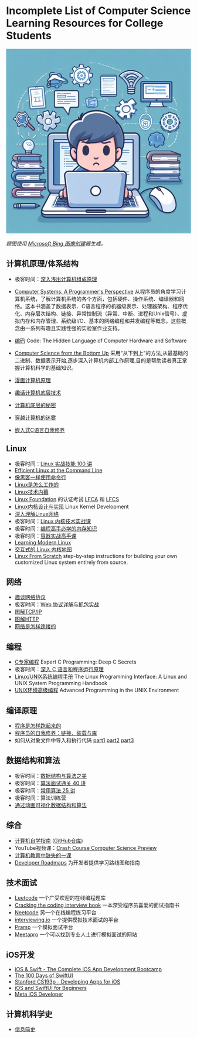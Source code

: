 # Incomplete List of Computer Science Learning Resources for College Students

<img src="https://raw.githubusercontent.com/mz1999/material/master/images/202310071053668.jpeg" alt="cs resource" style="zoom:50%;" />

*题图使用 [Microsoft Bing 图像创建](https://bing.com/create)器生成。*

## 计算机原理/体系结构

* 极客时间：[深入浅出计算机组成原理](https://time.geekbang.org/column/intro/100026001)
* [Computer Systems: A Programmer's Perspective](http://csapp.cs.cmu.edu/3e/home.html) 从程序员的角度学习计算机系统，了解计算机系统的各个方面，包括硬件、操作系统、编译器和网络。这本书涵盖了数据表示、C语言程序的机器级表示、处理器架构、程序优化、内存层次结构、链接、异常控制流（异常、中断、进程和Unix信号）、虚拟内存和内存管理、系统级I/O、基本的网络编程和并发编程等概念。这些概念由一系列有趣且实践性强的实验室作业支持。
* [编码](https://book.douban.com/subject/4822685/)  Code: The Hidden Language of Computer Hardware and Software
* [Computer Science from the Bottom Up](https://bottomupcs.com/index.html) 采用“从下到上”的方法,从最基础的二进制、数据表示开始,逐步深入计算机内部工作原理,目的是帮助读者真正掌握计算机科学的基础知识。

* [漫画计算机原理](https://book.douban.com/subject/35658408/)
* [趣话计算机底层技术](https://book.douban.com/subject/36428782/)
* [计算机底层的秘密](https://book.douban.com/subject/36370606/)
* [穿越计算机的迷雾](https://book.douban.com/subject/30198087/)
* [嵌入式C语言自我修养](https://book.douban.com/subject/35446929/)

## Linux

* 极客时间：[Linux 实战技能 100 讲](https://time.geekbang.org/course/intro/100029601)
* [Efficient Linux at the Command Line](https://www.oreilly.com/library/view/efficient-linux-at/9781098113391/)
* [像黑客一样使用命令行](https://selfhostedserver.com/usingcli)
* [Linux是怎么工作的](https://book.douban.com/subject/35768243/)
* [Linux技术内幕](https://book.douban.com/subject/26931513/)
* [Linux Foundation](https://www.linuxfoundation.org/) 的认证考试 [LFCA](https://training.linuxfoundation.org/certification/certified-it-associate/#) 和 [LFCS](https://training.linuxfoundation.org/certification/linux-foundation-certified-sysadmin-lfcs/#)
* [Linux内核设计与实现](https://book.douban.com/subject/6097773/) Linux Kernel Development
* [深入理解Linux网络](https://book.douban.com/subject/35922722/)
* 极客时间：[Linux 内核技术实战课](https://time.geekbang.org/column/intro/100058001)
* 极客时间：[编程高手必学的内存知识](https://time.geekbang.org/column/intro/100094901)
* 极客时间：[容器实战高手课](https://time.geekbang.org/column/intro/100063801)
* [Learning Modern Linux](https://www.oreilly.com/library/view/learning-modern-linux/9781098108939/)
* [交互式的 Linux 内核地图](https://makelinux.github.io/kernel/map/)
* [Linux From Scratch](https://www.linuxfromscratch.org/lfs/) step-by-step instructions for building your own customized Linux system entirely from source.

## 网络

* [趣谈网络协议](https://book.douban.com/subject/35013753/)
* 极客时间：[Web 协议详解与抓包实战](https://time.geekbang.org/course/intro/100026801)
* [图解TCP/IP](https://book.douban.com/subject/24737674/)
* [图解HTTP](https://book.douban.com/subject/25863515/)
* [网络是怎样连接的](https://book.douban.com/subject/26941639/)

## 编程

* [C专家编程](https://book.douban.com/subject/35218533/) Expert C Programming: Deep C Secrets
* 极客时间：[深入 C 语言和程序运行原理](https://time.geekbang.org/column/intro/100100701)
* [Linux/UNIX系统编程手册](Linux/UNIX系统编程手册) The Linux Programming Interface: A Linux and UNIX System Programming Handbook
* [UNIX环境高级编程](https://book.douban.com/subject/25900403/) Advanced Programming in the UNIX Environment

## 编译原理

* [程序是怎样跑起来的](https://book.douban.com/subject/26365491/)
* [程序员的自我修养：链接、装载与库](https://book.douban.com/subject/3652388/)
* 如何从对象文件中导入和执行代码  [part1](https://blog.cloudflare.com/how-to-execute-an-object-file-part-1/) [part2](https://blog.cloudflare.com/how-to-execute-an-object-file-part-2/) [part3](https://blog.cloudflare.com/how-to-execute-an-object-file-part-3/)

## 数据结构和算法

* 极客时间：[数据结构与算法之美](https://time.geekbang.org/column/intro/100017301)
* 极客时间：[算法面试通关 40 讲](https://time.geekbang.org/course/intro/100019701)
* 极客时间：[常用算法 25 讲](https://time.geekbang.org/opencourse/intro/100057601)
* 极客时间：算法训练营
* [通过动画可视化数据结构和算法](https://visualgo.net/zh)

## 综合

* [计算机自学指南](https://csdiy.wiki/) ([GitHub仓库](https://github.com/PKUFlyingPig/cs-self-learning))
* YouTube视频课：[Crash Course Computer Science Preview](https://www.youtube.com/watch?v=tpIctyqH29Q&list=PL8dPuuaLjXtNlUrzyH5r6jN9ulIgZBpdo)
* [计算机教育中缺失的一课](https://missing-semester-cn.github.io/)
* [Developer Roadmaps](https://roadmap.sh/) 为开发者提供学习路线图和指南

## 技术面试

* [Leetcode](https://leetcode.com/) 一个广受欢迎的在线编程题库
* [Cracking the coding interview book](https://www.amazon.com/Cracking-Coding-Interview-Programming-Questions/dp/0984782850) 一本深受程序员喜爱的面试指南书
* [Neetcode](https://neetcode.io/) 另一个在线编程练习平台
* [interviewing.io](https://interviewing.io/) 一个提供模拟技术面试的平台
* [Pramp](https://www.pramp.com/) 一个模拟面试平台
* [Meetapro](https://www.meetapro.com/) 一个可以找到专业人士进行模拟面试的网站

## iOS开发

* [iOS & Swift - The Complete iOS App Development Bootcamp](https://www.udemy.com/course/ios-13-app-development-bootcamp/)
* [The 100 Days of SwiftUI](https://www.hackingwithswift.com/100/swiftui)
* [Stanford CS193p - Developing Apps for iOS](https://cs193p.sites.stanford.edu/2023)
* [iOS and SwiftUI for Beginners](https://www.kodeco.com/ios/paths/learn)
* [Meta iOS Developer](https://www.coursera.org/professional-certificates/meta-ios-developer)

## 计算机科学史

* [信息简史](https://book.douban.com/subject/25752043/)
